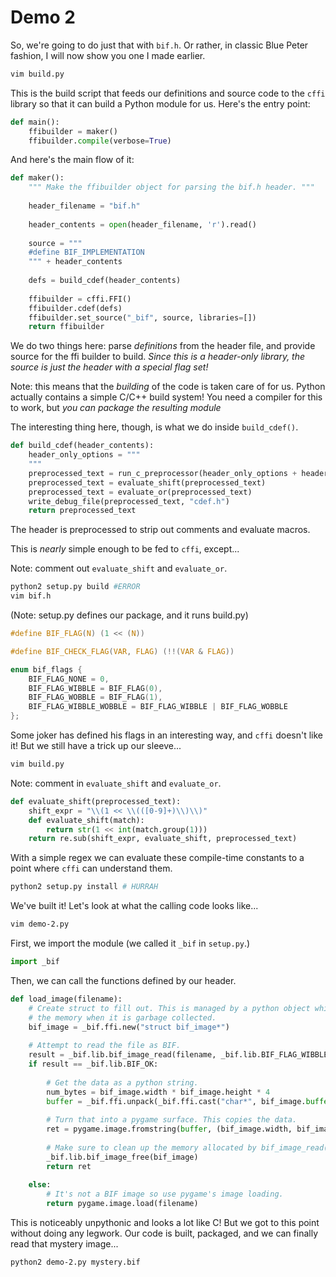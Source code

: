 # Demo 2

So, we're going to do just that with `bif.h`. Or rather, in classic Blue Peter
fashion, I will now show you one I made earlier.

```bash
vim build.py
```

This is the build script that feeds our definitions and source code to the `cffi`
library so that it can build a Python module for us. Here's the entry point:

```Python
def main():
    ffibuilder = maker()
    ffibuilder.compile(verbose=True)
```

And here's the main flow of it:

```Python
def maker():
    """ Make the ffibuilder object for parsing the bif.h header. """
    
    header_filename = "bif.h"
    
    header_contents = open(header_filename, 'r').read()
    
    source = """
    #define BIF_IMPLEMENTATION
    """ + header_contents
    
    defs = build_cdef(header_contents)
    
    ffibuilder = cffi.FFI()
    ffibuilder.cdef(defs)
    ffibuilder.set_source("_bif", source, libraries=[])
    return ffibuilder
```

We do two things here: parse *definitions* from the header file, and provide
source for the ffi builder to build. *Since this is a header-only library, the
source is just the header with a special flag set!*

Note: this means that the *building* of the code is taken care of for us.
Python actually contains a simple C/C++ build system! You need a compiler for
this to work, but *you can package the resulting module*

The interesting thing here, though, is what we do inside `build_cdef()`.

```Python
def build_cdef(header_contents):
    header_only_options = """
    """
    preprocessed_text = run_c_preprocessor(header_only_options + header_contents)
    preprocessed_text = evaluate_shift(preprocessed_text)
    preprocessed_text = evaluate_or(preprocessed_text)
    write_debug_file(preprocessed_text, "cdef.h")
    return preprocessed_text
```

The header is preprocessed to strip out comments and evaluate macros.

This is *nearly* simple enough to be fed to `cffi`, except...

Note: comment out `evaluate_shift` and `evaluate_or`.

```bash
python2 setup.py build #ERROR
vim bif.h
```

(Note: setup.py defines our package, and it runs build.py)

```C
#define BIF_FLAG(N) (1 << (N))

#define BIF_CHECK_FLAG(VAR, FLAG) (!!(VAR & FLAG))

enum bif_flags {
    BIF_FLAG_NONE = 0,
    BIF_FLAG_WIBBLE = BIF_FLAG(0),
    BIF_FLAG_WOBBLE = BIF_FLAG(1),
    BIF_FLAG_WIBBLE_WOBBLE = BIF_FLAG_WIBBLE | BIF_FLAG_WOBBLE
};
```

Some joker has defined his flags in an interesting way, and `cffi` doesn't
like it!  But we still have a trick up our sleeve...

```bash
vim build.py
```

Note: comment in `evaluate_shift` and `evaluate_or`.

```Python
def evaluate_shift(preprocessed_text):
    shift_expr = "\\(1 << \\(([0-9]+)\\)\\)"
    def evaluate_shift(match):
        return str(1 << int(match.group(1)))
    return re.sub(shift_expr, evaluate_shift, preprocessed_text)
```

With a simple regex we can evaluate these compile-time constants to a point
where `cffi` can understand them.

```bash
python2 setup.py install # HURRAH
```

We've built it! Let's look at what the calling code looks like...

```bash
vim demo-2.py
```

First, we import the module (we called it `_bif` in `setup.py`.)

```Python
import _bif
```

Then, we can call the functions defined by our header.

```Python
def load_image(filename):
    # Create struct to fill out. This is managed by a python object which deletes
    # the memory when it is garbage collected.
    bif_image = _bif.ffi.new("struct bif_image*")
    
    # Attempt to read the file as BIF.
    result = _bif.lib.bif_image_read(filename, _bif.lib.BIF_FLAG_WIBBLE, bif_image)
    if result == _bif.lib.BIF_OK:
    
        # Get the data as a python string.
        num_bytes = bif_image.width * bif_image.height * 4
        buffer = _bif.ffi.unpack(_bif.ffi.cast("char*", bif_image.buffer), num_bytes)
        
        # Turn that into a pygame surface. This copies the data.
        ret = pygame.image.fromstring(buffer, (bif_image.width, bif_image.height), "RGBA")
        
        # Make sure to clean up the memory allocated by bif_image_read()!
        _bif.lib.bif_image_free(bif_image)
        return ret
        
    else:
        # It's not a BIF image so use pygame's image loading.
        return pygame.image.load(filename)
```

This is noticeably unpythonic and looks a lot like C! But we got to this point
without doing any legwork. Our code is built, packaged, and we can finally
read that mystery image...

```bash
python2 demo-2.py mystery.bif
```
